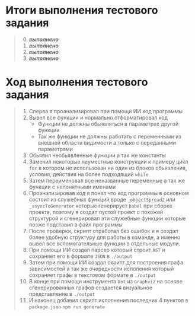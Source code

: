 # Итоги выполнения тестового задания

> 0. ___выполнено___
> 1. ___выполнено___
> 2. ___выполнено___
> 3. ___выполнено___



# Ход выполнения тестового задания

> 1. Сперва я проанализировал при помощи ИИ код программы
> 2. Вывел все функции и нормально отформатировал код
>       - Функции не должны обьявляться в параметрах другой функции
>       - Так же функции не должны работать с переменными из внешней области видимости а только с переданными параметрами
> 3. Обьявил необьявленные функции а так же константы
> 4. Заменил некоторые неуместные конструкции к примеру цикл `for` в котором не использован ни один из блоков обьявления, условия, действия на более подходящий `while`
> 5. Затем переименовал все неназванные переменные а так же функции с непонятными именами
> 6. Проанализировав код я понял что код программы в основном состоит из служебных функций вроде `_objectSpread2` или  `_asyncToGenerator` которые генерирует `babel`  при сборке проекта, поэтому я создал пустой проект с похожей структурой и сгенерировал эти служебные функции которые позже подставил в файл программы
> 7. После проверки, скрипт отработал без ошибок и я создал более удобную структуру для работы в команде, а именно вывел все вспомогательные функции в отдельные модули.
> 8. При помощи ИИ создал парсер который строит `AST` и сохраняет его в формате `JSON`  в `./output`
> 9. Затем при помощи ИИ создал скрипт для построения графа зависимостей а так же очередности исполения который сохраняет графы в текстовом формате в `./output`
> 10. В конце при помощи инструмента `Dot`  из `Graphviz` на основе сгенерированных графов создается визуальное представление  в `./output`
> 11. И наконец добавил скрипт исполнения последних 4 пунктов в `package.json` `npm run generate`
>
>